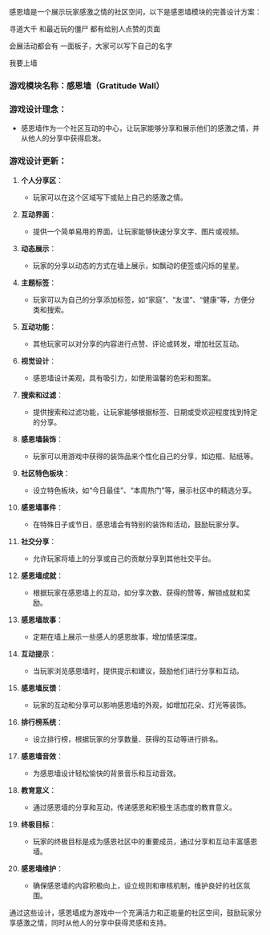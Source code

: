 感恩墙是一个展示玩家感激之情的社区空间，以下是感恩墙模块的完善设计方案：

寻道大千 和最近玩的僵尸 都有给别人点赞的页面

会展活动都会有 一面板子，大家可以写下自己的名字

我要上墙

### 游戏模块名称：感恩墙（Gratitude Wall）

### 游戏设计理念：
- 感恩墙作为一个社区互动的中心，让玩家能够分享和展示他们的感激之情，并从他人的分享中获得启发。

### 游戏设计更新：

1. **个人分享区**：
   - 玩家可以在这个区域写下或贴上自己的感激之情。

2. **互动界面**：
   - 提供一个简单易用的界面，让玩家能够快速分享文字、图片或视频。

3. **动态展示**：
   - 玩家的分享以动态的方式在墙上展示，如飘动的便签或闪烁的星星。

4. **主题标签**：
   - 玩家可以为自己的分享添加标签，如“家庭”、“友谊”、“健康”等，方便分类和搜索。

5. **互动功能**：
   - 其他玩家可以对分享的内容进行点赞、评论或转发，增加社区互动。

6. **视觉设计**：
   - 感恩墙设计美观，具有吸引力，如使用温馨的色彩和图案。

7. **搜索和过滤**：
   - 提供搜索和过滤功能，让玩家能够根据标签、日期或受欢迎程度找到特定的分享。

8. **感恩墙装饰**：
   - 玩家可以用游戏中获得的装饰品来个性化自己的分享，如边框、贴纸等。

9. **社区特色板块**：
   - 设立特色板块，如“今日最佳”、“本周热门”等，展示社区中的精选分享。

10. **感恩墙事件**：
    - 在特殊日子或节日，感恩墙会有特别的装饰和活动，鼓励玩家分享。

11. **社交分享**：
    - 允许玩家将墙上的分享或自己的贡献分享到其他社交平台。

12. **感恩墙成就**：
    - 根据玩家在感恩墙上的互动，如分享次数、获得的赞等，解锁成就和奖励。

13. **感恩墙故事**：
    - 定期在墙上展示一些感人的感恩故事，增加情感深度。

14. **互动提示**：
    - 当玩家浏览感恩墙时，提供提示和建议，鼓励他们进行分享和互动。

15. **感恩墙反馈**：
    - 玩家的互动和分享可以影响感恩墙的外观，如增加花朵、灯光等装饰。

16. **排行榜系统**：
    - 设立排行榜，根据玩家的分享数量、获得的互动等进行排名。

17. **感恩墙音效**：
    - 为感恩墙设计轻松愉快的背景音乐和互动音效。

18. **教育意义**：
    - 通过感恩墙的分享和互动，传递感恩和积极生活态度的教育意义。

19. **终极目标**：
    - 玩家的终极目标是成为感恩社区中的重要成员，通过分享和互动丰富感恩墙。

20. **感恩墙维护**：
    - 确保感恩墙的内容积极向上，设立规则和审核机制，维护良好的社区氛围。

通过这些设计，感恩墙成为游戏中一个充满活力和正能量的社区空间，鼓励玩家分享感激之情，同时从他人的分享中获得灵感和支持。
